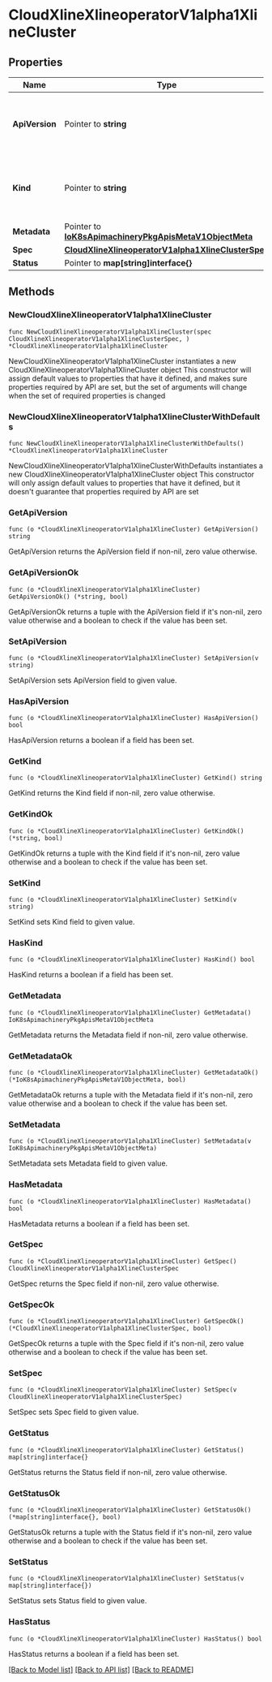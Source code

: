 # CloudXlineXlineoperatorV1alpha1XlineCluster

## Properties

Name | Type | Description | Notes
------------ | ------------- | ------------- | -------------
**ApiVersion** | Pointer to **string** | APIVersion defines the versioned schema of this representation of an object. Servers should convert recognized schemas to the latest internal value, and may reject unrecognized values. More info: https://git.k8s.io/community/contributors/devel/sig-architecture/api-conventions.md#resources | [optional] 
**Kind** | Pointer to **string** | Kind is a string value representing the REST resource this object represents. Servers may infer this from the endpoint the client submits requests to. Cannot be updated. In CamelCase. More info: https://git.k8s.io/community/contributors/devel/sig-architecture/api-conventions.md#types-kinds | [optional] 
**Metadata** | Pointer to [**IoK8sApimachineryPkgApisMetaV1ObjectMeta**](IoK8sApimachineryPkgApisMetaV1ObjectMeta.md) |  | [optional] 
**Spec** | [**CloudXlineXlineoperatorV1alpha1XlineClusterSpec**](CloudXlineXlineoperatorV1alpha1XlineClusterSpec.md) |  | 
**Status** | Pointer to **map[string]interface{}** | Xline cluster status | [optional] 

## Methods

### NewCloudXlineXlineoperatorV1alpha1XlineCluster

`func NewCloudXlineXlineoperatorV1alpha1XlineCluster(spec CloudXlineXlineoperatorV1alpha1XlineClusterSpec, ) *CloudXlineXlineoperatorV1alpha1XlineCluster`

NewCloudXlineXlineoperatorV1alpha1XlineCluster instantiates a new CloudXlineXlineoperatorV1alpha1XlineCluster object
This constructor will assign default values to properties that have it defined,
and makes sure properties required by API are set, but the set of arguments
will change when the set of required properties is changed

### NewCloudXlineXlineoperatorV1alpha1XlineClusterWithDefaults

`func NewCloudXlineXlineoperatorV1alpha1XlineClusterWithDefaults() *CloudXlineXlineoperatorV1alpha1XlineCluster`

NewCloudXlineXlineoperatorV1alpha1XlineClusterWithDefaults instantiates a new CloudXlineXlineoperatorV1alpha1XlineCluster object
This constructor will only assign default values to properties that have it defined,
but it doesn't guarantee that properties required by API are set

### GetApiVersion

`func (o *CloudXlineXlineoperatorV1alpha1XlineCluster) GetApiVersion() string`

GetApiVersion returns the ApiVersion field if non-nil, zero value otherwise.

### GetApiVersionOk

`func (o *CloudXlineXlineoperatorV1alpha1XlineCluster) GetApiVersionOk() (*string, bool)`

GetApiVersionOk returns a tuple with the ApiVersion field if it's non-nil, zero value otherwise
and a boolean to check if the value has been set.

### SetApiVersion

`func (o *CloudXlineXlineoperatorV1alpha1XlineCluster) SetApiVersion(v string)`

SetApiVersion sets ApiVersion field to given value.

### HasApiVersion

`func (o *CloudXlineXlineoperatorV1alpha1XlineCluster) HasApiVersion() bool`

HasApiVersion returns a boolean if a field has been set.

### GetKind

`func (o *CloudXlineXlineoperatorV1alpha1XlineCluster) GetKind() string`

GetKind returns the Kind field if non-nil, zero value otherwise.

### GetKindOk

`func (o *CloudXlineXlineoperatorV1alpha1XlineCluster) GetKindOk() (*string, bool)`

GetKindOk returns a tuple with the Kind field if it's non-nil, zero value otherwise
and a boolean to check if the value has been set.

### SetKind

`func (o *CloudXlineXlineoperatorV1alpha1XlineCluster) SetKind(v string)`

SetKind sets Kind field to given value.

### HasKind

`func (o *CloudXlineXlineoperatorV1alpha1XlineCluster) HasKind() bool`

HasKind returns a boolean if a field has been set.

### GetMetadata

`func (o *CloudXlineXlineoperatorV1alpha1XlineCluster) GetMetadata() IoK8sApimachineryPkgApisMetaV1ObjectMeta`

GetMetadata returns the Metadata field if non-nil, zero value otherwise.

### GetMetadataOk

`func (o *CloudXlineXlineoperatorV1alpha1XlineCluster) GetMetadataOk() (*IoK8sApimachineryPkgApisMetaV1ObjectMeta, bool)`

GetMetadataOk returns a tuple with the Metadata field if it's non-nil, zero value otherwise
and a boolean to check if the value has been set.

### SetMetadata

`func (o *CloudXlineXlineoperatorV1alpha1XlineCluster) SetMetadata(v IoK8sApimachineryPkgApisMetaV1ObjectMeta)`

SetMetadata sets Metadata field to given value.

### HasMetadata

`func (o *CloudXlineXlineoperatorV1alpha1XlineCluster) HasMetadata() bool`

HasMetadata returns a boolean if a field has been set.

### GetSpec

`func (o *CloudXlineXlineoperatorV1alpha1XlineCluster) GetSpec() CloudXlineXlineoperatorV1alpha1XlineClusterSpec`

GetSpec returns the Spec field if non-nil, zero value otherwise.

### GetSpecOk

`func (o *CloudXlineXlineoperatorV1alpha1XlineCluster) GetSpecOk() (*CloudXlineXlineoperatorV1alpha1XlineClusterSpec, bool)`

GetSpecOk returns a tuple with the Spec field if it's non-nil, zero value otherwise
and a boolean to check if the value has been set.

### SetSpec

`func (o *CloudXlineXlineoperatorV1alpha1XlineCluster) SetSpec(v CloudXlineXlineoperatorV1alpha1XlineClusterSpec)`

SetSpec sets Spec field to given value.


### GetStatus

`func (o *CloudXlineXlineoperatorV1alpha1XlineCluster) GetStatus() map[string]interface{}`

GetStatus returns the Status field if non-nil, zero value otherwise.

### GetStatusOk

`func (o *CloudXlineXlineoperatorV1alpha1XlineCluster) GetStatusOk() (*map[string]interface{}, bool)`

GetStatusOk returns a tuple with the Status field if it's non-nil, zero value otherwise
and a boolean to check if the value has been set.

### SetStatus

`func (o *CloudXlineXlineoperatorV1alpha1XlineCluster) SetStatus(v map[string]interface{})`

SetStatus sets Status field to given value.

### HasStatus

`func (o *CloudXlineXlineoperatorV1alpha1XlineCluster) HasStatus() bool`

HasStatus returns a boolean if a field has been set.


[[Back to Model list]](../README.md#documentation-for-models) [[Back to API list]](../README.md#documentation-for-api-endpoints) [[Back to README]](../README.md)



